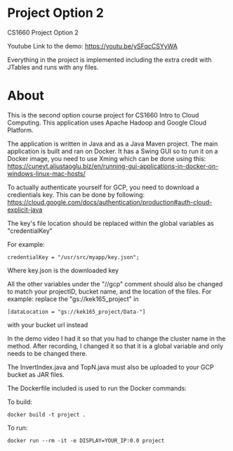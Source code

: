 # Project Option 2
CS1660 Project Option 2

Youtube Link to the demo: https://youtu.be/ySFqcCSYyWA

Everything in the project is implemented including the extra credit with JTables and runs with any files.

# About
This is the second option course project for CS1660 Intro to Cloud Computing. This application uses Apache Hadoop and Google Cloud Platform.

The application is written in Java and as a Java Maven project. The main application is built and ran on Docker. It has a Swing GUI so to run it on a Docker image, you need to use Xming which can be done using this: https://cuneyt.aliustaoglu.biz/en/running-gui-applications-in-docker-on-windows-linux-mac-hosts/

To actually authenticate yourself for GCP, you need to download a credientials key. This can be done by following: https://cloud.google.com/docs/authentication/production#auth-cloud-explicit-java

The key's file location should be replaced within the global variables as "credentialKey"

For example:
```
credentialKey = "/usr/src/myapp/key.json";
```
Where key.json is the downloaded key

All the other variables under the "//gcp" comment should also be changed to match your projectID, bucket name, and the location of the files.
For example: replace the "gs://kek165_project" in 
```
[dataLocation = "gs://kek165_project/Data-"]
```

with your bucket url instead

In the demo video I had it so that you had to change the cluster name in the method. After recording, I changed it so that it is a global variable and only needs to be changed there.

The InvertIndex.java and TopN.java must also be uploaded to your GCP bucket as JAR files.

The Dockerfile included is used to run the Docker commands:

To build:
```
docker build -t project .
```

To run:
```
docker run --rm -it -e DISPLAY=YOUR_IP:0.0 project
```

